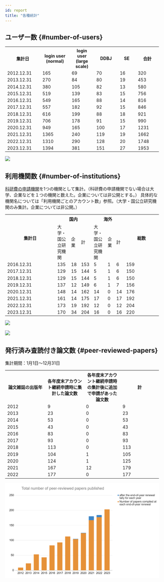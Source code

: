 ```yaml
---
id: report
title: "各種統計"
---
```




## ユーザー数 {#number-of-users}

<table>
<tr>
<th width="300">集計日</th>
<th width="300">login user (normal)</th>
<th width="300">login user (large scale)</th>
<th width="300">DDBJ</th>
<th width="300">SE</th>
<th width="300">合計</th>
</tr>
<tr>
<td>2012.12.31</td>
<td>165</td>
<td>69</td>
<td>70</td>
<td>16</td>
<td>320</td>
</tr>
<tr>
<td>2013.12.31</td>
<td>270</td>
<td>84</td>
<td>80</td>
<td>19</td>
<td>453</td>
</tr>
<tr>
<td>2014.12.31</td>
<td>380</td>
<td>105</td>
<td>82</td>
<td>13</td>
<td>580</td>
</tr>
<tr>
<td>2015.12.31</td>
<td>519</td>
<td>139</td>
<td>83</td>
<td>15</td>
<td>756</td>
</tr>
<tr>
<td>2016.12.31</td>
<td>549</td>
<td>165</td>
<td>88</td>
<td>14</td>
<td>816</td>
</tr>
<tr>
<td>2017.12.31</td>
<td>557</td>
<td>182</td>
<td>92</td>
<td>15</td>
<td>846</td>
</tr>
<tr>
<td>2018.12.31</td>
<td>616</td>
<td>199</td>
<td>88</td>
<td>18</td>
<td>921</td>
</tr>
<tr>
<td>2019.12.31</td>
<td>706</td>
<td>178</td>
<td>91</td>
<td>15</td>
<td>990</td>
</tr>
<tr>
<td>2020.12.31</td>
<td>949</td>
<td>165</td>
<td>100</td>
<td>17</td>
<td>1231</td>
</tr>
<tr>
<td>2021.12.31</td>
<td>1365</td>
<td>240</td>
<td>119</td>
<td>19</td>
<td>1662</td>
</tr>
<tr>
<td>2022.12.31</td>
<td>1310</td>
<td>290</td>
<td>128</td>
<td>20</td>
<td>1748</td>
</tr>
<tr>
<td>2023.12.31</td>
<td>1394</td>
<td>381</td>
<td>151</td>
<td>27</td>
<td>1953</td>
</tr>
</table>

![](total_Accounts.png)


## 利用機関数 {#number-of-institutions}

[科研費の申請機関](https://www-kaken.jsps.go.jp/kaken1/kikanList.do)を1つの機関として集計。（科研費の申請機関でない場合は大学、企業などを１つの機関と数えた。企業については非公開とする。）
具体的な機関名については「利用機関ごとのアカウント数」参照。（大学・国公立研究機関のみ集計。企業については非公開。）

<table>
<tbody>
<tr>
<th width="150" rowspan="2">集計日</th>
<th width="300" colspan="3">国内</th>
<th width="300" colspan="3">海外</th>
<th width="100" rowspan="2">総数</th>
</tr>
<tr>
<td>大学・国公立研究機関</td>
<td>企業</td>
<td>計</td>
<td>大学・国公立研究機関</td>
<td>企業</td>
<td>計</td>
</tr>
<tr>
<td>2016.12.31</td>
<td>135</td>
<td>18</td>
<td>153</td>
<td>5</td>
<td>1</td>
<td>6</td>
<td>159</td>
</tr>
<tr>
<td>2017.12.31</td>
<td>129</td>
<td>15</td>
<td>144</td>
<td>5</td>
<td>1</td>
<td>6</td>
<td>150</td>
</tr>
<tr>
<td>2018.12.31</td>
<td>129</td>
<td>15</td>
<td>144</td>
<td>5</td>
<td>1</td>
<td>6</td>
<td>150</td>
</tr>
<tr>
<td>2019.12.31</td>
<td>137</td>
<td>12</td>
<td>149</td>
<td>6</td>
<td>1</td>
<td>7</td>
<td>156</td>
</tr>
<tr>
<td>2020.12.31</td>
<td>148</td>
<td>14</td>
<td>162</td>
<td>14</td>
<td>0</td>
<td>14</td>
<td>176</td>
</tr>
<tr>
<td>2021.12.31</td>
<td>161</td>
<td>14</td>
<td>175</td>
<td>17</td>
<td>0</td>
<td>17</td>
<td>192</td>
</tr>
<tr>
<td>2022.12.31</td>
<td>173</td>
<td>19</td>
<td>192</td>
<td>12</td>
<td>0</td>
<td>12</td>
<td>204</td>
</tr>
<tr>
<td>2023.12.31</td>
<td>170</td>
<td>34</td>
<td>204</td>
<td>16</td>
<td>0</td>
<td>16</td>
<td>220</td>
</tr>
</tbody>
</table>

![](totalnumber_institute.png)

![](totalnumber_institute_map.png)


## 発行済み査読付き論文数 {#peer-reviewed-papers}

集計期間：1月1日〜12月31日


<table>
<tr>
<th width="300">論文雑誌の出版年</th>
<th width="300">各年度末アカウント継続申請時に集計した論文数</th>
<th width="300">各年度末アカウント継続申請時の集計後に追加で申請があった論文数</th>
<th width="300">計</th>
</tr>
<tr>
<td>2012</td>
<td>9</td>
<td>0</td>
<td>9</td>
</tr>
<tr>
<td>2013</td>
<td>23</td>
<td>0</td>
<td>23</td>
</tr>
<tr>
<td>2014</td>
<td>53</td>
<td>0</td>
<td>53</td>
</tr>
<tr>
<td>2015</td>
<td>43</td>
<td>0</td>
<td>43</td>
</tr>
<tr>
<td>2016</td>
<td>83</td>
<td>0</td>
<td>83</td>
</tr>
<tr>
<td>2017</td>
<td>93</td>
<td>0</td>
<td>93</td>
</tr>
<tr>
<td>2018</td>
<td>113</td>
<td>0</td>
<td>113</td>
</tr>
<tr>
<td>2019</td>
<td>104</td>
<td>1</td>
<td>105</td>
</tr>
<tr>
<td>2020</td>
<td>124</td>
<td>1</td>
<td>125</td>
</tr>
<tr>
<td>2021</td>
<td>167</td>
<td>12</td>
<td>179</td>
</tr>
<tr>
<td>2022</td>
<td>177</td>
<td>0</td>
<td>177</td>
</tr>
</table>

![](total_paper.png)

